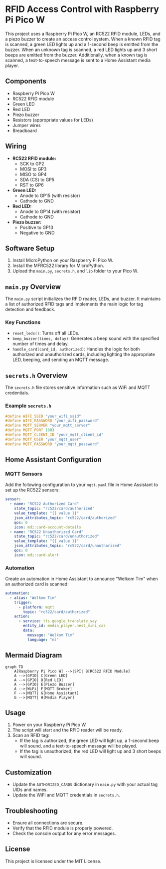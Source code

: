 # RFID Access Control with Raspberry Pi Pico W

This project uses a Raspberry Pi Pico W, an RC522 RFID module, LEDs, and a piezo buzzer to create an access control system. When a known RFID tag is scanned, a green LED lights up and a 1-second beep is emitted from the buzzer. When an unknown tag is scanned, a red LED lights up and 3 short beeps are emitted from the buzzer. Additionally, when a known tag is scanned, a text-to-speech message is sent to a Home Assistant media player.

## Components

- Raspberry Pi Pico W
- RC522 RFID module
- Green LED
- Red LED
- Piezo buzzer
- Resistors (appropriate values for LEDs)
- Jumper wires
- Breadboard

## Wiring

- **RC522 RFID module:**
  - SCK to GP2
  - MOSI to GP3
  - MISO to GP4
  - SDA (CS) to GP5
  - RST to GP6
- **Green LED:**
  - Anode to GP15 (with resistor)
  - Cathode to GND
- **Red LED:**
  - Anode to GP14 (with resistor)
  - Cathode to GND
- **Piezo buzzer:**
  - Positive to GP13
  - Negative to GND

## Software Setup

1. Install MicroPython on your Raspberry Pi Pico W.
2. Install the MFRC522 library for MicroPython.
3. Upload the `main.py`, `secrets.h`, and `lib` folder to your Pico W.

## `main.py` Overview

The `main.py` script initializes the RFID reader, LEDs, and buzzer. It maintains a list of authorized RFID tags and implements the main logic for tag detection and feedback.

### Key Functions

- `reset_leds()`: Turns off all LEDs.
- `beep_buzzer(times, delay)`: Generates a beep sound with the specified number of times and delay.
- `handle_card(card_id, authorized)`: Handles the logic for both authorized and unauthorized cards, including lighting the appropriate LED, beeping, and sending an MQTT message.

## `secrets.h` Overview

The `secrets.h` file stores sensitive information such as WiFi and MQTT credentials.

### Example `secrets.h`

```cpp
#define WIFI_SSID "your_wifi_ssid"
#define WIFI_PASSWORD "your_wifi_password"
#define MQTT_SERVER "your_mqtt_server"
#define MQTT_PORT 1883
#define MQTT_CLIENT_ID "your_mqtt_client_id"
#define MQTT_USER "your_mqtt_user"
#define MQTT_PASSWORD "your_mqtt_password"
```

## Home Assistant Configuration

### MQTT Sensors

Add the following configuration to your `mqtt.yaml` file in Home Assistant to set up the RC522 sensors:

```yaml
sensor:
  - name: "RC522 Authorized Card"
    state_topic: "rc522/card/authorized"
    value_template: "{{ value }}"
    json_attributes_topic: "rc522/card/authorized"
    qos: 0
    icon: mdi:card-account-details
  - name: "RC522 Unauthorized Card"
    state_topic: "rc522/card/unauthorized"
    value_template: "{{ value }}"
    json_attributes_topic: "rc522/card/unauthorized"
    qos: 0
    icon: mdi:card-alert
```

### Automation

Create an automation in Home Assistant to announce "Welkom Tim" when an authorized card is scanned:

```yaml
automation:
  - alias: "Welkom Tim"
    trigger:
      - platform: mqtt
        topic: "rc522/card/authorized"
    action:
      - service: tts.google_translate_say
        entity_id: media_player.nest_mini_cas
        data:
          message: "Welkom Tim"
          language: "nl"
```

## Mermaid Diagram

```mermaid
graph TD
    A[Raspberry Pi Pico W] -->|SPI| B[RC522 RFID Module]
    A -->|GPIO| C[Green LED]
    A -->|GPIO| D[Red LED]
    A -->|GPIO| E[Piezo Buzzer]
    A -->|WiFi| F[MQTT Broker]
    F -->|MQTT| G[Home Assistant]
    G -->|MQTT| H[Media Player]
```

## Usage

1. Power on your Raspberry Pi Pico W.
2. The script will start and the RFID reader will be ready.
3. Scan an RFID tag:
   - If the tag is authorized, the green LED will light up, a 1-second beep will sound, and a text-to-speech message will be played.
   - If the tag is unauthorized, the red LED will light up and 3 short beeps will sound.

## Customization

- Update the `AUTHORIZED_CARDS` dictionary in `main.py` with your actual tag UIDs and names.
- Update the WiFi and MQTT credentials in `secrets.h`.

## Troubleshooting

- Ensure all connections are secure.
- Verify that the RFID module is properly powered.
- Check the console output for any error messages.

## License

This project is licensed under the MIT License.